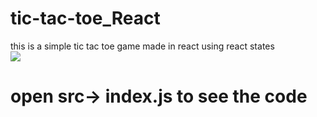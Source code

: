 # tic-tac-toe_React
this is a simple tic tac toe game made in react using react states<br>
<img src="https://github.com/snakista/tic-tac-toe_React/blob/master/tic.JPG"></img>
# open src-> index.js to see the code
